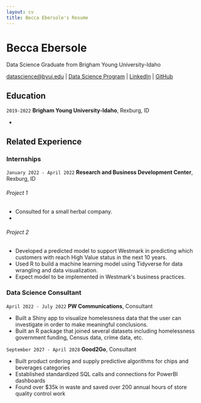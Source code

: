 ```yaml
---
layout: cv
title: Becca Ebersole's Resume
---
```

# Becca Ebersole
Data Science Graduate from Brigham Young University-Idaho

<div id="webaddress">
<a href="becccawebersole@gmail.com">datascience@byui.edu</a>
| <a href="https://byuidatascience.github.io/development.html">Data Science Program</a>
| <a href="https://www.linkedin.com/groups/13537407/">LinkedIn</a>
| <a href="https://github.com/byuids-resumes">GitHub</a>
</div>

<!-- https://www.monique.tech/the-art-of-markdown -->

## Education

`2019-2022`
__Brigham Young University-Idaho__, Rexburg, ID

- 


## Related Experience

### Internships

`January 2022 - April 2022`
__Research and Business Development Center__, Rexburg, ID

###### Project 1
- Consulted for a small herbal company.
- 
###### Project 2
- Developed a predicted model to support Westmark in predicting which customers with reach High Value status in the next 10 years.
- Used R to build a machine learning model using Tidyverse for data wrangling and data visualization.
- Expect model to be implemented in Westmark's business practices.
    

### Data Science Consultant

`April 2022 - July 2022`
__PW Communications__, Consultant

- Built a Shiny app to visualize homelessness data that the user can investigate in order to make meaningful conclusions.
- Built an R package that joined several datasets including homelessness government funding, Census data, crime data, etc. 

`September 2027 - April 2028`
__Good2Go__, Consultant

- Built product ordering and supply predictive algorithms for chips and beverages categories
- Established standardized SQL calls and connections for PowerBI dashboards
- Found over $35k in waste and saved over 200 annual hours of store quality control work 


<!-- ### Footer

Last updated: May 2013 -->



